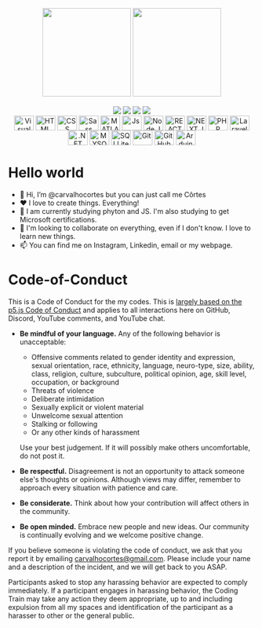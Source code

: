 <div align="center">
    <img height="180em" src="https://github-readme-stats.vercel.app/api?username=carvalhocortes&show_icons=true&include_all_commits=true&count_private=true"/>
    <img height="180em" src="https://github-readme-stats.vercel.app/api/top-langs/?username=carvalhocortes&layout=compact&langs_count=7"/>
  </div><br>
  <div align="center">
    <a href="https://www.linkedin.com/in/carvalhocortes" target="_blank"><img src="https://img.shields.io/badge/-LinkedIn-%230A66C2?style=for-the-badge&logo=linkedin&logoColor=white" target="_blank"></a>   
     <a href="https://www.carvalhocortes.com.br" target="_blank"><img src="https://img.shields.io/badge/-CarvalhoCortes.com.br-%230076D6?style=for-the-badge&logoColor=white&logo=internetexplorer" target="_blank"></a> 
    <a href = "mailto:carvalhocortes@gmail.com"><img src="https://img.shields.io/badge/-Gmail-%23EA4335?style=for-the-badge&logo=gmail&logoColor=white" target="_blank"></a>
     <a href="https://instagram.com/carvalhocortes/" target="_blank"><img src="https://img.shields.io/badge/-Instagram-%23E4405F?style=for-the-badge&logo=instagram&logoColor=white" target="_blank"></a>
  </div>
  <div style="display: inline_block" align="center">
    <img align="center" title="Visual Studio Code" alt="Visual Studio Code" height="30" width="40" src="https://cdn.jsdelivr.net/gh/devicons/devicon/icons/visualstudio/visualstudio-plain.svg" />
    <img align="center" title="HTML" alt="HTML" height="30" width="40" src="https://cdn.jsdelivr.net/gh/devicons/devicon/icons/html5/html5-original.svg" /> 
    <img align="center" title="CSS" alt="CSS" height="30" width="40" src="https://cdn.jsdelivr.net/gh/devicons/devicon/icons/css3/css3-original.svg" />        
    <img align="center" title="Sass" alt="Sass" height="30" width="40" src="https://cdn.jsdelivr.net/gh/devicons/devicon/icons/sass/sass-original.svg" />
    <img align="center" title="MATLAB" alt="MATLAB" height="30" width="40" src="https://cdn.jsdelivr.net/gh/devicons/devicon/icons/matlab/matlab-original.svg" />
    <img align="center" title="Js" alt="Js" height="30" width="40" src="https://cdn.jsdelivr.net/gh/devicons/devicon/icons/javascript/javascript-plain.svg" />
    <img align="center" title="Node.JS" alt="Node.JS" height="30" width="40" src="https://cdn.jsdelivr.net/gh/devicons/devicon/icons/nodejs/nodejs-original-wordmark.svg" />
    <img align="center" title="REACT" alt="REACT" height="30" width="40" src="https://cdn.jsdelivr.net/gh/devicons/devicon/icons/react/react-original.svg" />   
    <img align="center" title="NEXT.JS" alt="NEXT.JS" height="30" width="40" src="https://cdn.jsdelivr.net/gh/devicons/devicon/icons/nextjs/nextjs-original-wordmark.svg" />
    <img align="center" title="PHP" alt="PHP" height="30" width="40" src="https://cdn.jsdelivr.net/gh/devicons/devicon/icons/php/php-plain.svg" />    
    <img align="center" title="Laravel" alt="Laravel" height="30" width="40" src="https://cdn.jsdelivr.net/gh/devicons/devicon/icons/laravel/laravel-plain-wordmark.svg" />
    <img align="center" title=".NET" alt=".NET" height="30" width="40" src="https://cdn.jsdelivr.net/gh/devicons/devicon/icons/dot-net/dot-net-original.svg" />
    <img align="center" title="MYSQL" alt="MYSQL" height="30" width="40" src="https://cdn.jsdelivr.net/gh/devicons/devicon/icons/mysql/mysql-original.svg" />
    <img align="center" title="SQLLite" alt="SQLLite" height="30" width="40"  src="https://cdn.jsdelivr.net/gh/devicons/devicon/icons/sqlite/sqlite-original.svg" />
    <img align="center" title="Git" alt="Git" height="30" width="40" src="https://cdn.jsdelivr.net/gh/devicons/devicon/icons/git/git-original.svg" />        
    <img align="center" title="GitHub" alt="GitHub" height="30" width="40" src="https://cdn.jsdelivr.net/gh/devicons/devicon/icons/github/github-original.svg" />
    <img align="center" title="Arduino" alt="Arduino" height="30" width="40" src="https://cdn.jsdelivr.net/gh/devicons/devicon/icons/arduino/arduino-original.svg" />
  </div>
   
  # Hello world
  
  - 👋 Hi, I’m @carvalhocortes but you can just call me Côrtes
  - ❤️ I love to create things. Everything!
  - 🌱 I am currently studying phyton and JS. I'm also studying to get Microsoft certifications.
  - 💞️ I'm looking to collaborate on everything, even if I don't know. I love to learn new things.
  - 📫 You can find me on Instagram, Linkedin, email or my webpage. 
  
  # Code-of-Conduct
  
  This is a Code of Conduct for the my codes. This is [largely based on the p5.js Code of Conduct](https://github.com/processing/p5.js/blob/main/CODE_OF_CONDUCT.md) and applies to all interactions here on GitHub, Discord, YouTube comments, and YouTube chat.
  
  * **Be mindful of your language.** Any of the following behavior is unacceptable: 
    * Offensive comments related to gender identity and expression, sexual orientation, race, ethnicity, language, neuro-type, size, ability, class, religion, culture, subculture, political opinion, age, skill level, occupation, or background
    * Threats of violence
    * Deliberate intimidation
    * Sexually explicit or violent material
    * Unwelcome sexual attention
    * Stalking or following
    * Or any other kinds of harassment
  
    Use your best judgement. If it will possibly make others uncomfortable, do not post it.
  
  * **Be respectful.** Disagreement is not an opportunity to attack someone else's thoughts or opinions. Although views may differ, remember to approach every situation with patience and care. 
  * **Be considerate.** Think about how your contribution will affect others in the community. 
  * **Be open minded.** Embrace new people and new ideas. Our community is continually evolving and we welcome positive change.
  
  If you believe someone is violating the code of conduct, we ask that you report it by emailing [carvalhocortes@gmail.com](mailto:carvalhocortes@gmail.com). Please include your name and a description of the incident, and we will get back to you ASAP.
  
  Participants asked to stop any harassing behavior are expected to comply immediately. If a participant engages in harassing behavior, the Coding Train may take any action they deem appropriate, up to and including expulsion from all my spaces and identification of the participant as a harasser to other or the general public. 
  
